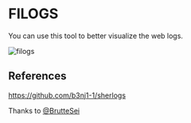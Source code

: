 # FILOGS
You can use this tool to better visualize the web logs.

![filogs](https://user-images.githubusercontent.com/47476901/134359494-f950decb-689d-4f39-b10f-52141747f787.png)

## References
https://github.com/b3nj1-1/sherlogs

Thanks to [@BrutteSei](https://twitter.com/BrutteSei)
